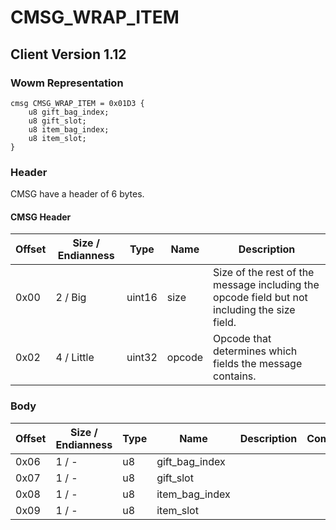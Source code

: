 # CMSG_WRAP_ITEM

## Client Version 1.12

### Wowm Representation
```rust,ignore
cmsg CMSG_WRAP_ITEM = 0x01D3 {
    u8 gift_bag_index;
    u8 gift_slot;
    u8 item_bag_index;
    u8 item_slot;
}
```
### Header

CMSG have a header of 6 bytes.

#### CMSG Header

| Offset | Size / Endianness | Type   | Name   | Description |
| ------ | ----------------- | ------ | ------ | ----------- |
| 0x00   | 2 / Big           | uint16 | size   | Size of the rest of the message including the opcode field but not including the size field.|
| 0x02   | 4 / Little        | uint32 | opcode | Opcode that determines which fields the message contains.|

### Body

| Offset | Size / Endianness | Type | Name | Description | Comment |
| ------ | ----------------- | ---- | ---- | ----------- | ------- |
| 0x06 | 1 / - | u8 | gift_bag_index |  |  |
| 0x07 | 1 / - | u8 | gift_slot |  |  |
| 0x08 | 1 / - | u8 | item_bag_index |  |  |
| 0x09 | 1 / - | u8 | item_slot |  |  |

